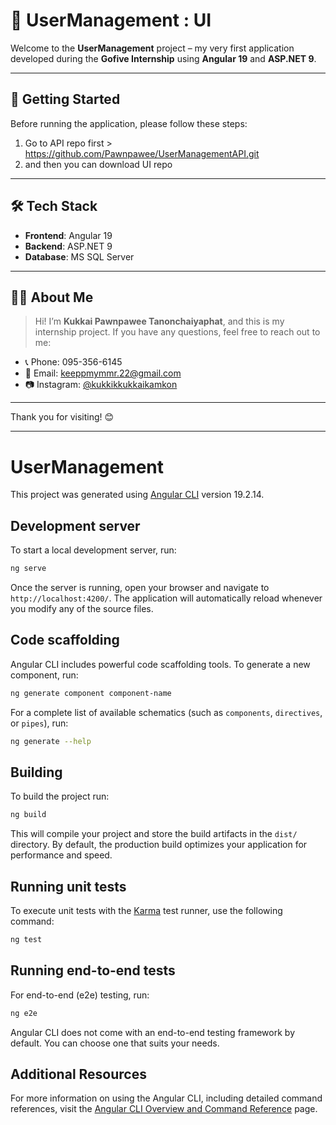 

# 🌟 UserManagement : UI

Welcome to the **UserManagement** project – my very first application developed during the **Gofive Internship** using **Angular 19** and **ASP.NET 9**.

---

## 🚀 Getting Started

Before running the application, please follow these steps:

1. Go to API repo first > https://github.com/Pawnpawee/UserManagementAPI.git
2. and then you can download UI repo 

---

## 🛠️ Tech Stack

* **Frontend**: Angular 19
* **Backend**: ASP.NET 9
* **Database**: MS SQL Server

---

## 🙋‍♀️ About Me

> Hi! I’m **Kukkai Pawnpawee Tanonchaiyaphat**, and this is my internship project.
> If you have any questions, feel free to reach out to me:

* 📞 Phone: 095-356-6145
* 📧 Email: [keeppmymmr.22@gmail.com](mailto:keeppmymmr.22@gmail.com)
* 📷 Instagram: [@kukkikkukkaikamkon](https://instagram.com/kukkikkukkaikamkon)

---

Thank you for visiting! 😊

---

# UserManagement

This project was generated using [Angular CLI](https://github.com/angular/angular-cli) version 19.2.14.

## Development server

To start a local development server, run:

```bash
ng serve
```

Once the server is running, open your browser and navigate to `http://localhost:4200/`. The application will automatically reload whenever you modify any of the source files.

## Code scaffolding

Angular CLI includes powerful code scaffolding tools. To generate a new component, run:

```bash
ng generate component component-name
```

For a complete list of available schematics (such as `components`, `directives`, or `pipes`), run:

```bash
ng generate --help
```

## Building

To build the project run:

```bash
ng build
```

This will compile your project and store the build artifacts in the `dist/` directory. By default, the production build optimizes your application for performance and speed.

## Running unit tests

To execute unit tests with the [Karma](https://karma-runner.github.io) test runner, use the following command:

```bash
ng test
```

## Running end-to-end tests

For end-to-end (e2e) testing, run:

```bash
ng e2e
```

Angular CLI does not come with an end-to-end testing framework by default. You can choose one that suits your needs.

## Additional Resources

For more information on using the Angular CLI, including detailed command references, visit the [Angular CLI Overview and Command Reference](https://angular.dev/tools/cli) page.


